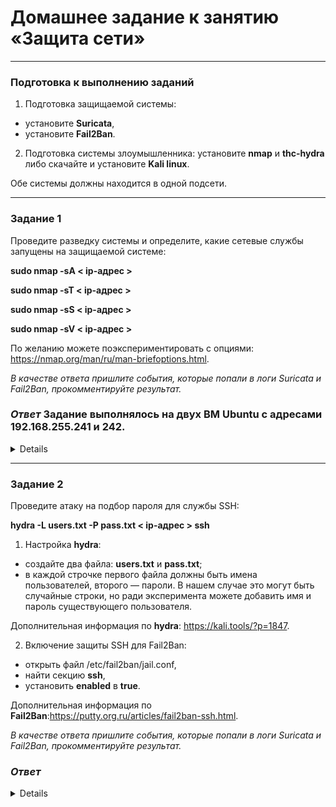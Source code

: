 # Домашнее задание к занятию «Защита сети»

------

### Подготовка к выполнению заданий

1. Подготовка защищаемой системы:

- установите **Suricata**,
- установите **Fail2Ban**.

2. Подготовка системы злоумышленника: установите **nmap** и **thc-hydra** либо скачайте и установите **Kali linux**.

Обе системы должны находится в одной подсети.

------

### Задание 1

Проведите разведку системы и определите, какие сетевые службы запущены на защищаемой системе:

**sudo nmap -sA < ip-адрес >**

**sudo nmap -sT < ip-адрес >**

**sudo nmap -sS < ip-адрес >**

**sudo nmap -sV < ip-адрес >**

По желанию можете поэкспериментировать с опциями: https://nmap.org/man/ru/man-briefoptions.html.


*В качестве ответа пришлите события, которые попали в логи Suricata и Fail2Ban, прокомментируйте результат.*

### *Ответ* Задание выполнялось на двух ВМ Ubuntu с адресами 192.168.255.241 и 242.

<details>

Suricata сработал везде, кроме первого запроса -sA. В остальных же  случаях лог Suricata выдает, что происходило подозрительное скарирование и классификация идет как "Потенциально опасный трафик" и "Возможна утечка информации". 

Fail2Ban во всех случаях молчал, но я подозреваю, что входящий трафик просто уже заблокирован ранее, когда я повторял упражнения из лекции. И о чем также видно из последнего скришота.


![image](https://github.com/Ivashka80/13-03_ZaschitaNet/assets/121082757/48aa48af-af2c-46c4-889f-6b14d27498ba)

![image](https://github.com/Ivashka80/13-03_ZaschitaNet/assets/121082757/4a0cf7bd-a8a3-4a72-a0af-52b9f79e216e)

![image](https://github.com/Ivashka80/13-03_ZaschitaNet/assets/121082757/afe8f9b8-ddca-4c04-8316-152eaa411a9e)

![image](https://github.com/Ivashka80/13-03_ZaschitaNet/assets/121082757/f2ff5c51-c1e3-4454-ab45-87a9c7ae3545)

![image](https://github.com/Ivashka80/13-03_ZaschitaNet/assets/121082757/4b7752ac-df0c-4c68-ba2e-0da039c5badf)

</details>

------

### Задание 2

Проведите атаку на подбор пароля для службы SSH:

**hydra -L users.txt -P pass.txt < ip-адрес > ssh**

1. Настройка **hydra**: 
 
 - создайте два файла: **users.txt** и **pass.txt**;
 - в каждой строчке первого файла должны быть имена пользователей, второго — пароли. В нашем случае это могут быть случайные строки, но ради эксперимента можете добавить имя и пароль существующего пользователя.

Дополнительная информация по **hydra**: https://kali.tools/?p=1847.

2. Включение защиты SSH для Fail2Ban:

-  открыть файл /etc/fail2ban/jail.conf,
-  найти секцию **ssh**,
-  установить **enabled**  в **true**.

Дополнительная информация по **Fail2Ban**:https://putty.org.ru/articles/fail2ban-ssh.html.

*В качестве ответа пришлите события, которые попали в логи Suricata и Fail2Ban, прокомментируйте результат.*

### *Ответ*

<details>
 
*Fail2ban выключен*

Пароль подобран. В логе файла auth видна операция подбора пароля. Suricata также показывает сканирование ssh. Лог-файл Fail2ban ничего не показал.

![image](https://github.com/Ivashka80/13-03_ZaschitaNet/assets/121082757/bd5cf7e9-eb49-4d26-b956-6b3010c3e7a6)

![image](https://github.com/Ivashka80/13-03_ZaschitaNet/assets/121082757/030af316-d806-4888-9f7c-59a2c1f09acd)

![image](https://github.com/Ivashka80/13-03_ZaschitaNet/assets/121082757/bedc85ef-9d43-47f3-b64f-8e3e12f1761d)


*Fail2ban включен и в настройках файла включена строка `enable = true`* 

Попытка подключения не удалась.
В данном случае Suricata показывает постоянное сканирование ssh с классификацией "Возможна утечка информации".
Лог файла auth показывает попытки подбора пароля.
Лог-файл Fail2ban также показывает попытку подключения. Также видно, что через некоторое время атакующая машина была разбанена. Но после включения попытки подобрать пароль, опять была заблокирована.

![image](https://github.com/Ivashka80/13-03_ZaschitaNet/assets/121082757/39fb61e0-5189-4d5c-99ff-aedb6d9183bf)

![image](https://github.com/Ivashka80/13-03_ZaschitaNet/assets/121082757/44d3a06f-fb9a-40ea-902d-bddbc632e705)

![image](https://github.com/Ivashka80/13-03_ZaschitaNet/assets/121082757/130fc83a-6886-4151-b0d0-1c65ad43ff26)

![image](https://github.com/Ivashka80/13-03_ZaschitaNet/assets/121082757/9e8eadff-b713-422e-8355-6e6dca7161bc)

</details>

